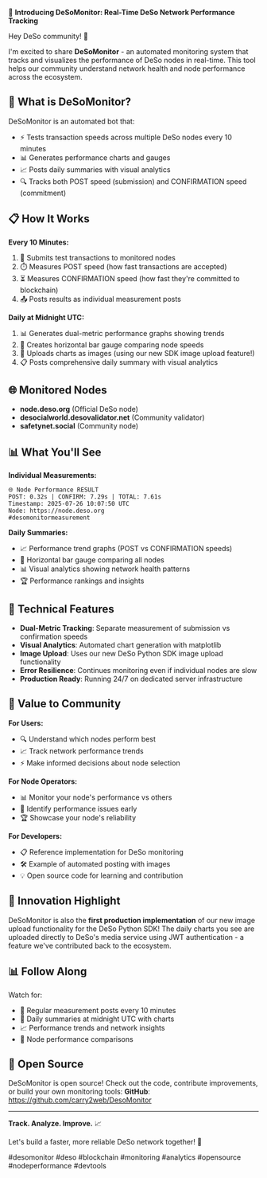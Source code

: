 🚀 **Introducing DeSoMonitor: Real-Time DeSo Network Performance Tracking**

Hey DeSo community! 👋 

I'm excited to share **DeSoMonitor** - an automated monitoring system that tracks and visualizes the performance of DeSo nodes in real-time. This tool helps our community understand network health and node performance across the ecosystem.

## 🎯 **What is DeSoMonitor?**

DeSoMonitor is an automated bot that:
- ⚡ Tests transaction speeds across multiple DeSo nodes every 10 minutes
- 📊 Generates performance charts and gauges 
- 📈 Posts daily summaries with visual analytics
- 🔍 Tracks both POST speed (submission) and CONFIRMATION speed (commitment)

## 📋 **How It Works**

**Every 10 Minutes:**
1. 🔄 Submits test transactions to monitored nodes
2. ⏱️ Measures POST speed (how fast transactions are accepted)
3. ⏳ Measures CONFIRMATION speed (how fast they're committed to blockchain)
4. 📤 Posts results as individual measurement posts

**Daily at Midnight UTC:**
1. 📊 Generates dual-metric performance graphs showing trends
2. 🎯 Creates horizontal bar gauge comparing node speeds  
3. 📸 Uploads charts as images (using our new SDK image upload feature!)
4. 📋 Posts comprehensive daily summary with visual analytics

## 🌐 **Monitored Nodes**
- **node.deso.org** (Official DeSo node)
- **desocialworld.desovalidator.net** (Community validator)
- **safetynet.social** (Community node)

## 📊 **What You'll See**

**Individual Measurements:**
```
🌐 Node Performance RESULT
POST: 0.32s | CONFIRM: 7.29s | TOTAL: 7.61s
Timestamp: 2025-07-26 10:07:50 UTC
Node: https://node.deso.org
#desomonitormeasurement
```

**Daily Summaries:**
- 📈 Performance trend graphs (POST vs CONFIRMATION speeds)
- 🎯 Horizontal bar gauge comparing all nodes
- 📊 Visual analytics showing network health patterns
- 🏆 Performance rankings and insights

## 🔧 **Technical Features**

- **Dual-Metric Tracking**: Separate measurement of submission vs confirmation speeds
- **Visual Analytics**: Automated chart generation with matplotlib
- **Image Upload**: Uses our new DeSo Python SDK image upload functionality
- **Error Resilience**: Continues monitoring even if individual nodes are slow
- **Production Ready**: Running 24/7 on dedicated server infrastructure

## 🎁 **Value to Community**

**For Users:**
- 🔍 Understand which nodes perform best
- 📈 Track network performance trends
- ⚡ Make informed decisions about node selection

**For Node Operators:**
- 📊 Monitor your node's performance vs others
- 🔧 Identify performance issues early
- 🏆 Showcase your node's reliability

**For Developers:**
- 📋 Reference implementation for DeSo monitoring
- 🛠️ Example of automated posting with images
- 💡 Open source code for learning and contribution

## 🚀 **Innovation Highlight**

DeSoMonitor is also the **first production implementation** of our new image upload functionality for the DeSo Python SDK! The daily charts you see are uploaded directly to DeSo's media service using JWT authentication - a feature we've contributed back to the ecosystem.

## 📊 **Follow Along**

Watch for:
- 🔄 Regular measurement posts every 10 minutes
- 📅 Daily summaries at midnight UTC with charts
- 📈 Performance trends and network insights
- 🎯 Node performance comparisons

## 🤝 **Open Source**

DeSoMonitor is open source! Check out the code, contribute improvements, or build your own monitoring tools:
**GitHub**: https://github.com/carry2web/DesoMonitor

---

**Track. Analyze. Improve.** 📈

Let's build a faster, more reliable DeSo network together! 🚀

#desomonitor #deso #blockchain #monitoring #analytics #opensource #nodeperformance #devtools
